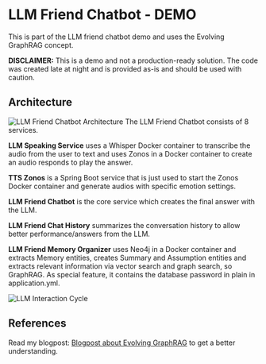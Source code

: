 # LLM Friend Chatbot - DEMO
This is part of the LLM friend chatbot demo and uses the Evolving GraphRAG concept.

**DISCLAIMER:** This is a demo and not a production-ready solution. The code was created late at night and is provided as-is and should be used with caution.

## Architecture
![LLM Friend Chatbot Architecture](https://svenbayer.wordpress.com/wp-content/uploads/2025/04/image-3.png)
The LLM Friend Chatbot consists of 8 services.

**LLM Speaking Service** uses a Whisper Docker container to transcribe the audio from the user to text and uses Zonos in a Docker container to create an audio responds to play the answer.

**TTS Zonos** is a Spring Boot service that is just used to start the Zonos Docker container and generate audios with specific emotion settings.

**LLM Friend Chatbot** is the core service which creates the final answer with the LLM.

**LLM Friend Chat History** summarizes the conversation history to allow better performance/answers from the LLM.

**LLM Friend Memory Organizer** uses Neo4j in a Docker container and extracts Memory entities, creates Summary and Assumption entities and extracts relevant information via vector search and graph search, so GraphRAG. As special feature, it contains the database password in plain in application.yml.

![LLM Interaction Cycle](https://svenbayer.wordpress.com/wp-content/uploads/2025/04/image-4.png)

## References
Read my blogpost: [Blogpost about Evolving GraphRAG](https://svenbayer.wordpress.com/2025/04/10/evolving-graphrag-with-genai/) to get a better understanding.